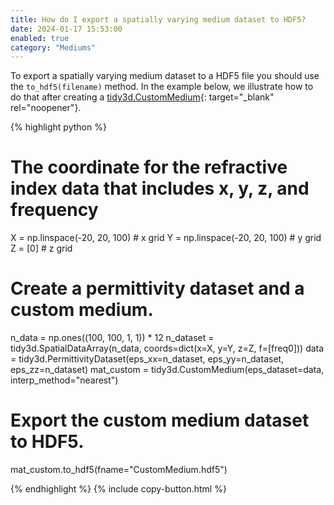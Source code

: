 ```yaml
---
title: How do I export a spatially varying medium dataset to HDF5?
date: 2024-01-17 15:53:00
enabled: true
category: "Mediums"
---
```

To export a spatially varying medium dataset to a HDF5 file you should use the `to_hdf5(filename)` method. In the example below, we illustrate how to do that after creating a [tidy3d.CustomMedium](https://docs.flexcompute.com/projects/tidy3d/en/latest/api/_autosummary/tidy3d.CustomMedium.html#tidy3d.CustomMedium){: target="_blank" rel="noopener"}.

<div markdown class="code-snippet">{% highlight python %}

# The coordinate for the refractive index data that includes x, y, z, and frequency
X = np.linspace(-20, 20, 100)  # x grid
Y = np.linspace(-20, 20, 100)  # y grid
Z = [0]  # z grid

# Create a permittivity dataset and a custom medium.
n_data = np.ones((100, 100, 1, 1)) * 12
n_dataset = tidy3d.SpatialDataArray(n_data, coords=dict(x=X, y=Y, z=Z, f=[freq0]))
data = tidy3d.PermittivityDataset(eps_xx=n_dataset, eps_yy=n_dataset, eps_zz=n_dataset)
mat_custom = tidy3d.CustomMedium(eps_dataset=data, interp_method="nearest")

# Export the custom medium dataset to HDF5.
mat_custom.to_hdf5(fname="CustomMedium.hdf5")

{% endhighlight %}
{% include copy-button.html %}</div>